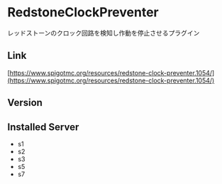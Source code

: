 # RedstoneClockPreventer
レッドストーンのクロック回路を検知し作動を停止させるプラグイン

## Link
[https://www.spigotmc.org/resources/redstone-clock-preventer.1054/](https://www.spigotmc.org/resources/redstone-clock-preventer.1054/)

## Version

## Installed Server
- s1
- s2
- s3
- s5
- s7
